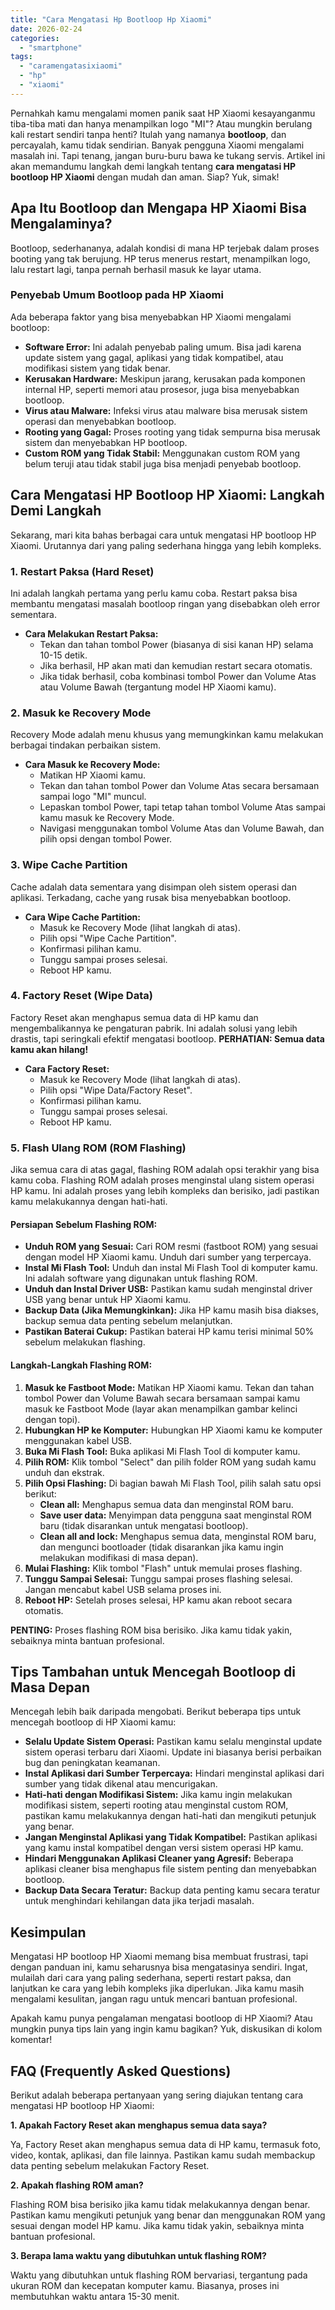 ```yaml
---
title: "Cara Mengatasi Hp Bootloop Hp Xiaomi"
date: 2026-02-24
categories: 
  - "smartphone"
tags: 
  - "caramengatasixiaomi"
  - "hp"
  - "xiaomi"
---
```


Pernahkah kamu mengalami momen panik saat HP Xiaomi kesayanganmu tiba-tiba mati dan hanya menampilkan logo "MI"? Atau mungkin berulang kali restart sendiri tanpa henti? Itulah yang namanya **bootloop**, dan percayalah, kamu tidak sendirian. Banyak pengguna Xiaomi mengalami masalah ini. Tapi tenang, jangan buru-buru bawa ke tukang servis. Artikel ini akan memandumu langkah demi langkah tentang **cara mengatasi HP bootloop HP Xiaomi** dengan mudah dan aman. Siap? Yuk, simak!

## Apa Itu Bootloop dan Mengapa HP Xiaomi Bisa Mengalaminya?

Bootloop, sederhananya, adalah kondisi di mana HP terjebak dalam proses booting yang tak berujung. HP terus menerus restart, menampilkan logo, lalu restart lagi, tanpa pernah berhasil masuk ke layar utama.

### Penyebab Umum Bootloop pada HP Xiaomi

Ada beberapa faktor yang bisa menyebabkan HP Xiaomi mengalami bootloop:

- **Software Error:** Ini adalah penyebab paling umum. Bisa jadi karena update sistem yang gagal, aplikasi yang tidak kompatibel, atau modifikasi sistem yang tidak benar.
- **Kerusakan Hardware:** Meskipun jarang, kerusakan pada komponen internal HP, seperti memori atau prosesor, juga bisa menyebabkan bootloop.
- **Virus atau Malware:** Infeksi virus atau malware bisa merusak sistem operasi dan menyebabkan bootloop.
- **Rooting yang Gagal:** Proses rooting yang tidak sempurna bisa merusak sistem dan menyebabkan HP bootloop.
- **Custom ROM yang Tidak Stabil:** Menggunakan custom ROM yang belum teruji atau tidak stabil juga bisa menjadi penyebab bootloop.

## Cara Mengatasi HP Bootloop HP Xiaomi: Langkah Demi Langkah

Sekarang, mari kita bahas berbagai cara untuk mengatasi HP bootloop HP Xiaomi. Urutannya dari yang paling sederhana hingga yang lebih kompleks.

### 1\. Restart Paksa (Hard Reset)

Ini adalah langkah pertama yang perlu kamu coba. Restart paksa bisa membantu mengatasi masalah bootloop ringan yang disebabkan oleh error sementara.

- **Cara Melakukan Restart Paksa:**
    - Tekan dan tahan tombol Power (biasanya di sisi kanan HP) selama 10-15 detik.
    - Jika berhasil, HP akan mati dan kemudian restart secara otomatis.
    - Jika tidak berhasil, coba kombinasi tombol Power dan Volume Atas atau Volume Bawah (tergantung model HP Xiaomi kamu).

### 2\. Masuk ke Recovery Mode

Recovery Mode adalah menu khusus yang memungkinkan kamu melakukan berbagai tindakan perbaikan sistem.

- **Cara Masuk ke Recovery Mode:**
    - Matikan HP Xiaomi kamu.
    - Tekan dan tahan tombol Power dan Volume Atas secara bersamaan sampai logo "MI" muncul.
    - Lepaskan tombol Power, tapi tetap tahan tombol Volume Atas sampai kamu masuk ke Recovery Mode.
    - Navigasi menggunakan tombol Volume Atas dan Volume Bawah, dan pilih opsi dengan tombol Power.

### 3\. Wipe Cache Partition

Cache adalah data sementara yang disimpan oleh sistem operasi dan aplikasi. Terkadang, cache yang rusak bisa menyebabkan bootloop.

- **Cara Wipe Cache Partition:**
    - Masuk ke Recovery Mode (lihat langkah di atas).
    - Pilih opsi "Wipe Cache Partition".
    - Konfirmasi pilihan kamu.
    - Tunggu sampai proses selesai.
    - Reboot HP kamu.

### 4\. Factory Reset (Wipe Data)

Factory Reset akan menghapus semua data di HP kamu dan mengembalikannya ke pengaturan pabrik. Ini adalah solusi yang lebih drastis, tapi seringkali efektif mengatasi bootloop. **PERHATIAN: Semua data kamu akan hilang!**

- **Cara Factory Reset:**
    - Masuk ke Recovery Mode (lihat langkah di atas).
    - Pilih opsi "Wipe Data/Factory Reset".
    - Konfirmasi pilihan kamu.
    - Tunggu sampai proses selesai.
    - Reboot HP kamu.

### 5\. Flash Ulang ROM (ROM Flashing)

Jika semua cara di atas gagal, flashing ROM adalah opsi terakhir yang bisa kamu coba. Flashing ROM adalah proses menginstal ulang sistem operasi HP kamu. Ini adalah proses yang lebih kompleks dan berisiko, jadi pastikan kamu melakukannya dengan hati-hati.

#### Persiapan Sebelum Flashing ROM:

- **Unduh ROM yang Sesuai:** Cari ROM resmi (fastboot ROM) yang sesuai dengan model HP Xiaomi kamu. Unduh dari sumber yang terpercaya.
- **Instal Mi Flash Tool:** Unduh dan instal Mi Flash Tool di komputer kamu. Ini adalah software yang digunakan untuk flashing ROM.
- **Unduh dan Instal Driver USB:** Pastikan kamu sudah menginstal driver USB yang benar untuk HP Xiaomi kamu.
- **Backup Data (Jika Memungkinkan):** Jika HP kamu masih bisa diakses, backup semua data penting sebelum melanjutkan.
- **Pastikan Baterai Cukup:** Pastikan baterai HP kamu terisi minimal 50% sebelum melakukan flashing.

#### Langkah-Langkah Flashing ROM:

1. **Masuk ke Fastboot Mode:** Matikan HP Xiaomi kamu. Tekan dan tahan tombol Power dan Volume Bawah secara bersamaan sampai kamu masuk ke Fastboot Mode (layar akan menampilkan gambar kelinci dengan topi).
2. **Hubungkan HP ke Komputer:** Hubungkan HP Xiaomi kamu ke komputer menggunakan kabel USB.
3. **Buka Mi Flash Tool:** Buka aplikasi Mi Flash Tool di komputer kamu.
4. **Pilih ROM:** Klik tombol "Select" dan pilih folder ROM yang sudah kamu unduh dan ekstrak.
5. **Pilih Opsi Flashing:** Di bagian bawah Mi Flash Tool, pilih salah satu opsi berikut:
    - **Clean all:** Menghapus semua data dan menginstal ROM baru.
    - **Save user data:** Menyimpan data pengguna saat menginstal ROM baru (tidak disarankan untuk mengatasi bootloop).
    - **Clean all and lock:** Menghapus semua data, menginstal ROM baru, dan mengunci bootloader (tidak disarankan jika kamu ingin melakukan modifikasi di masa depan).
6. **Mulai Flashing:** Klik tombol "Flash" untuk memulai proses flashing.
7. **Tunggu Sampai Selesai:** Tunggu sampai proses flashing selesai. Jangan mencabut kabel USB selama proses ini.
8. **Reboot HP:** Setelah proses selesai, HP kamu akan reboot secara otomatis.

**PENTING:** Proses flashing ROM bisa berisiko. Jika kamu tidak yakin, sebaiknya minta bantuan profesional.

## Tips Tambahan untuk Mencegah Bootloop di Masa Depan

Mencegah lebih baik daripada mengobati. Berikut beberapa tips untuk mencegah bootloop di HP Xiaomi kamu:

- **Selalu Update Sistem Operasi:** Pastikan kamu selalu menginstal update sistem operasi terbaru dari Xiaomi. Update ini biasanya berisi perbaikan bug dan peningkatan keamanan.
- **Instal Aplikasi dari Sumber Terpercaya:** Hindari menginstal aplikasi dari sumber yang tidak dikenal atau mencurigakan.
- **Hati-hati dengan Modifikasi Sistem:** Jika kamu ingin melakukan modifikasi sistem, seperti rooting atau menginstal custom ROM, pastikan kamu melakukannya dengan hati-hati dan mengikuti petunjuk yang benar.
- **Jangan Menginstal Aplikasi yang Tidak Kompatibel:** Pastikan aplikasi yang kamu instal kompatibel dengan versi sistem operasi HP kamu.
- **Hindari Menggunakan Aplikasi Cleaner yang Agresif:** Beberapa aplikasi cleaner bisa menghapus file sistem penting dan menyebabkan bootloop.
- **Backup Data Secara Teratur:** Backup data penting kamu secara teratur untuk menghindari kehilangan data jika terjadi masalah.

## Kesimpulan

Mengatasi HP bootloop HP Xiaomi memang bisa membuat frustrasi, tapi dengan panduan ini, kamu seharusnya bisa mengatasinya sendiri. Ingat, mulailah dari cara yang paling sederhana, seperti restart paksa, dan lanjutkan ke cara yang lebih kompleks jika diperlukan. Jika kamu masih mengalami kesulitan, jangan ragu untuk mencari bantuan profesional.

Apakah kamu punya pengalaman mengatasi bootloop di HP Xiaomi? Atau mungkin punya tips lain yang ingin kamu bagikan? Yuk, diskusikan di kolom komentar!

## FAQ (Frequently Asked Questions)

Berikut adalah beberapa pertanyaan yang sering diajukan tentang cara mengatasi HP bootloop HP Xiaomi:

**1\. Apakah Factory Reset akan menghapus semua data saya?**

Ya, Factory Reset akan menghapus semua data di HP kamu, termasuk foto, video, kontak, aplikasi, dan file lainnya. Pastikan kamu sudah membackup data penting sebelum melakukan Factory Reset.

**2\. Apakah flashing ROM aman?**

Flashing ROM bisa berisiko jika kamu tidak melakukannya dengan benar. Pastikan kamu mengikuti petunjuk yang benar dan menggunakan ROM yang sesuai dengan model HP kamu. Jika kamu tidak yakin, sebaiknya minta bantuan profesional.

**3\. Berapa lama waktu yang dibutuhkan untuk flashing ROM?**

Waktu yang dibutuhkan untuk flashing ROM bervariasi, tergantung pada ukuran ROM dan kecepatan komputer kamu. Biasanya, proses ini membutuhkan waktu antara 15-30 menit.
